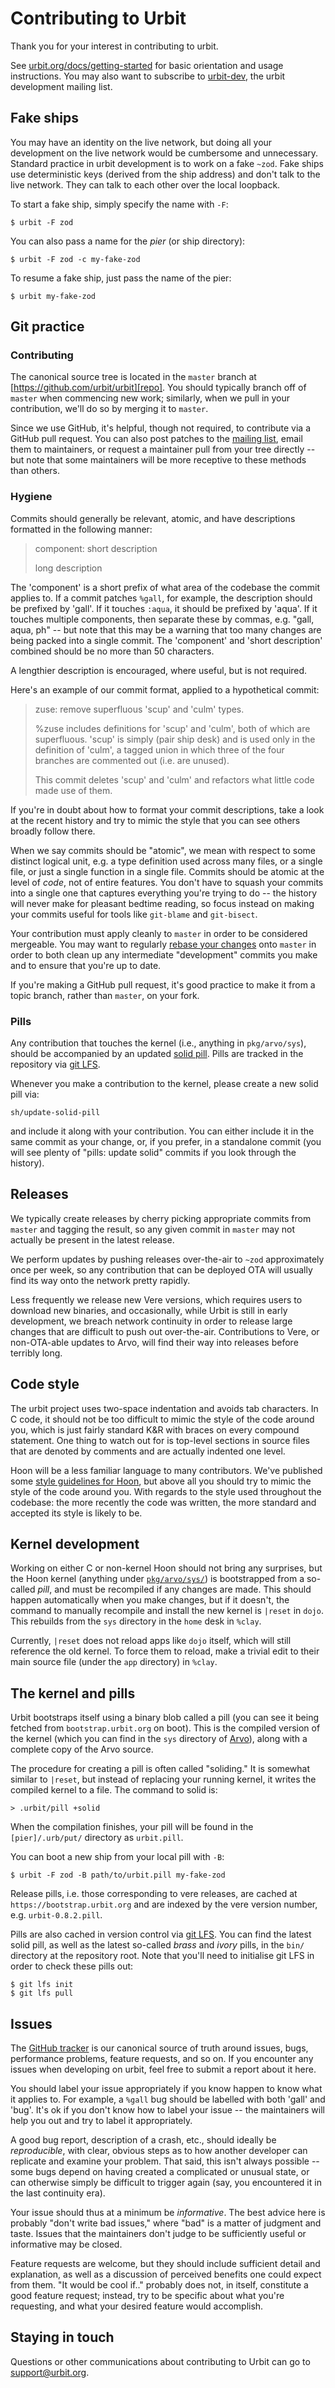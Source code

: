 # Contributing to Urbit

Thank you for your interest in contributing to urbit.

See [urbit.org/docs/getting-started][start] for basic orientation and usage
instructions.  You may also want to subscribe to [urbit-dev][list], the urbit
development mailing list.

[start]: https://urbit.org/docs/getting-started/#arvo

## Fake ships

You may have an identity on the live network, but doing all your development on
the live network would be cumbersome and unnecessary.  Standard practice in
urbit development is to work on a fake `~zod`.  Fake ships use deterministic
keys (derived from the ship address) and don't talk to the live network. They
can talk to each other over the local loopback.

To start a fake ship, simply specify the name with `-F`:

```
$ urbit -F zod
```

You can also pass a name for the *pier* (or ship directory):

```
$ urbit -F zod -c my-fake-zod
```

To resume a fake ship, just pass the name of the pier:

```
$ urbit my-fake-zod
```

## Git practice

### Contributing

The canonical source tree is located in the `master` branch at
[https://github.com/urbit/urbit][repo].  You should typically branch off of
`master` when commencing new work; similarly, when we pull in your
contribution, we'll do so by merging it to `master`.

Since we use GitHub, it's helpful, though not required, to contribute via a
GitHub pull request.  You can also post patches to the [mailing list][list],
email them to maintainers, or request a maintainer pull from your tree directly
-- but note that some maintainers will be more receptive to these methods than
others.

### Hygiene

Commits should generally be relevant, atomic, and have descriptions formatted
in the following manner:

>  component: short description
>
>  long description

The 'component' is a short prefix of what area of the codebase the commit
applies to.  If a commit patches `%gall`, for example, the description should
be prefixed by 'gall'.  If it touches `:aqua`, it should be prefixed by 'aqua'.
If it touches multiple components, then separate these by commas, e.g. "gall,
aqua, ph" -- but note that this may be a warning that too many changes are
being packed into a single commit.  The 'component' and 'short description'
combined should be no more than 50 characters.

A lengthier description is encouraged, where useful, but is not required.

Here's an example of our commit format, applied to a hypothetical commit:

>  zuse: remove superfluous 'scup' and 'culm' types.
>
>  %zuse includes definitions for 'scup' and 'culm', both of which are
>  superfluous.  'scup' is simply (pair ship desk) and is used only in
>  the definition of 'culm', a tagged union in which three of the four
>  branches are commented out (i.e. are unused).
>
>  This commit deletes 'scup' and 'culm' and refactors what little code
>  made use of them.

If you're in doubt about how to format your commit descriptions, take a look at
the recent history and try to mimic the style that you can see others broadly
follow there.

When we say commits should be "atomic", we mean with respect to some distinct
logical unit, e.g. a type definition used across many files, or a single file,
or just a single function in a single file.  Commits should be atomic at the
level of *code*, not of entire features.  You don't have to squash your commits
into a single one that captures everything you're trying to do -- the history
will never make for pleasant bedtime reading, so focus instead on making your
commits useful for tools like `git-blame` and `git-bisect`.

Your contribution must apply cleanly to `master` in order to be considered
mergeable.  You may want to regularly [rebase your changes][reba] onto `master`
in order to both clean up any intermediate "development" commits you make and
to ensure that you're up to date.

If you're making a GitHub pull request, it's good practice to make it from a
topic branch, rather than `master`, on your fork.

### Pills

Any contribution that touches the kernel (i.e., anything in `pkg/arvo/sys`),
should be accompanied by an updated [solid pill](#the-kernel-and-pills).  Pills
are tracked in the repository via [git LFS][git-lfs].

Whenever you make a contribution to the kernel, please create a new solid pill
via:

```
sh/update-solid-pill
```

and include it along with your contribution.  You can either include it in the
same commit as your change, or, if you prefer, in a standalone commit (you will
see plenty of "pills: update solid" commits if you look through the history).

## Releases

We typically create releases by cherry picking appropriate commits from
`master` and tagging the result, so any given commit in `master` may not
actually be present in the latest release.

We perform updates by pushing releases over-the-air to `~zod` approximately
once per week, so any contribution that can be deployed OTA will usually find
its way onto the network pretty rapidly.

Less frequently we release new Vere versions, which requires users to download
new binaries, and occasionally, while Urbit is still in early development, we
breach network continuity in order to release large changes that are difficult
to push out over-the-air.  Contributions to Vere, or non-OTA-able updates to
Arvo, will find their way into releases before terribly long.

## Code style

The urbit project uses two-space indentation and avoids tab characters.
In C code, it should not be too difficult to mimic the style of the code
around you, which is just fairly standard K&R with braces on every
compound statement. One thing to watch out for is top-level sections in
source files that are denoted by comments and are actually indented one
level.

Hoon will be a less familiar language to many contributors.  We've published
some [style guidelines for Hoon][hoon], but above all you should try to mimic
the style of the code around you.  With regards to the style used throughout
the codebase: the more recently the code was written, the more standard and
accepted its style is likely to be.

## Kernel development

Working on either C or non-kernel Hoon should not bring any surprises, but the
Hoon kernel (anything under [`pkg/arvo/sys/`][sys]) is bootstrapped from a
so-called *pill*, and must be recompiled if any changes are made. This should
happen automatically when you make changes, but if it doesn't, the command to
manually recompile and install the new kernel is `|reset` in `dojo`.  This
rebuilds from the `sys` directory in the `home` desk in `%clay`.

Currently, `|reset` does not reload apps like `dojo` itself, which will still
reference the old kernel. To force them to reload, make a trivial edit to their
main source file (under the `app` directory) in `%clay`.

[arvo]: https://github.com/urbit/urbit/tree/master/pkg/arvo
[sys]: https://github.com/urbit/urbit/tree/master/pkg/arvo/sys

## The kernel and pills

Urbit bootstraps itself using a binary blob called a pill (you can see it being
fetched from `bootstrap.urbit.org` on boot).  This is the compiled version of
the kernel (which you can find in the `sys` directory of [Arvo][arvo]), along
with a complete copy of the Arvo source.

The procedure for creating a pill is often called "soliding." It is somewhat
similar to `|reset`, but instead of replacing your running kernel, it writes
the compiled kernel to a file. The command to solid is:

```
> .urbit/pill +solid
```

When the compilation finishes, your pill will be found in the
`[pier]/.urb/put/` directory as `urbit.pill`.

You can boot a new ship from your local pill with `-B`:

```
$ urbit -F zod -B path/to/urbit.pill my-fake-zod
```

Release pills, i.e. those corresponding to vere releases, are cached at
`https://bootstrap.urbit.org` and are indexed by the vere version number, e.g.
`urbit-0.8.2.pill`.

Pills are also cached in version control via [git LFS][git-lfs].  You can find
the latest solid pill, as well as the latest so-called *brass* and *ivory*
pills, in the `bin/` directory at the repository root.  Note that you'll need
to initialise git LFS in order to check these pills out:

```
$ git lfs init
$ git lfs pull
```

[git-lfs]: https://git-lfs.github.com

## Issues

The [GitHub tracker][issu] is our canonical source of truth around issues,
bugs, performance problems, feature requests, and so on.  If you encounter any
issues when developing on urbit, feel free to submit a report about it here.

You should label your issue appropriately if you know happen to know what it
applies to.  For example, a `%gall` bug should be labelled with both 'gall' and
'bug'.  It's ok if you don't know how to label your issue -- the maintainers
will help you out and try to label it appropriately.

A good bug report, description of a crash, etc., should ideally be
*reproducible*, with clear, obvious steps as to how another developer can
replicate and examine your problem.  That said, this isn't always possible --
some bugs depend on having created a complicated or unusual state, or can
otherwise simply be difficult to trigger again (say, you encountered it in the
last continuity era).

Your issue should thus at a minimum be *informative*.  The best advice here is
probably "don't write bad issues," where "bad" is a matter of judgment and
taste.  Issues that the maintainers don't judge to be sufficiently useful or
informative may be closed.

Feature requests are welcome, but they should include sufficient detail and
explanation, as well as a discussion of perceived benefits one could expect
from them.  "It would be cool if.." probably does not, in itself, constitute a
good feature request; instead, try to be specific about what you're requesting,
and what your desired feature would accomplish.

## Staying in touch

Questions or other communications about contributing to Urbit can go to
[support@urbit.org][mail].

[mail]: mailto:support@urbit.org
[list]: https://groups.google.com/a/urbit.org/forum/#!forum/dev
[repo]: https://github.com/urbit/urbit
[reba]: https://www.atlassian.com/git/tutorials/merging-vs-rebasing
[issu]: https://github.com/urbit/urbit/issues
[hoon]: https://urbit.org/docs/learn/hoon/style/
